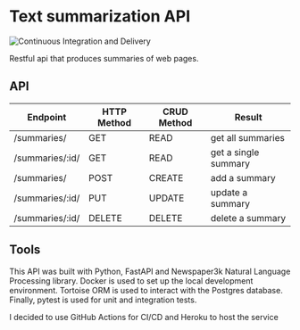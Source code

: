 # Text summarization API

![Continuous Integration and Delivery](https://github.com/effr2/text-summarization-service/workflows/Continuous%20Integration%20and%20Delivery/badge.svg?branch=master)
			
Restful api that produces summaries of web pages.

## API

|  Endpoint |  HTTP Method | CRUD Method  | Result  |
|---|---|---|---|
|  /summaries/ |  GET | READ  | get all summaries  |
|   /summaries/:id/|   GET| READ  |  get a single summary |
| /summaries/			  | POST  | CREATE  |  add a summary |
|/summaries/:id/|	PUT|	UPDATE|	update a summary|
|/summaries/:id/|	DELETE|	DELETE	|delete a summary|

## Tools
This API was built with Python, FastAPI and Newspaper3k Natural Language Processing library. Docker is used to set up the local development environment. Tortoise ORM is used to interact with the Postgres database. Finally, pytest is used for unit and integration tests. 

I decided to use GitHub Actions for CI/CD and Heroku to host the service
